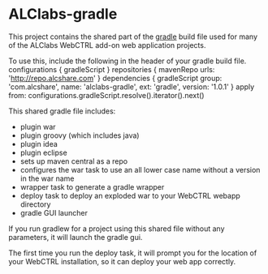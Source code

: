 ALClabs-gradle
==============

This project contains the shared part of the [gradle](http://www.gradle.org) build file used for 
many of the ALClabs WebCTRL add-on web application projects.

To use this, include the following in the header of your gradle build file.
	configurations { gradleScript }
	repositories { mavenRepo urls: 'http://repo.alcshare.com' }
	dependencies { gradleScript group: 'com.alcshare', name: 'alclabs-gradle', ext: 'gradle', version: '1.0.1' }
	apply from: configurations.gradleScript.resolve().iterator().next()

This shared gradle file includes:

*   plugin war
*   plugin groovy (which includes java)
*   plugin idea
*   plugin eclipse
*   sets up maven central as a repo
*   configures the war task to use an all lower case name without a version in the war name
*   wrapper task to generate a gradle wrapper
*   deploy task to deploy an exploded war to your WebCTRL webapp directory
*   gradle GUI launcher

If you run gradlew for a project using this shared file without any parameters, it will launch the gradle gui.

The first time you run the deploy task, it will prompt you for the location of your WebCTRL installation, so it can deploy your web app correctly.
